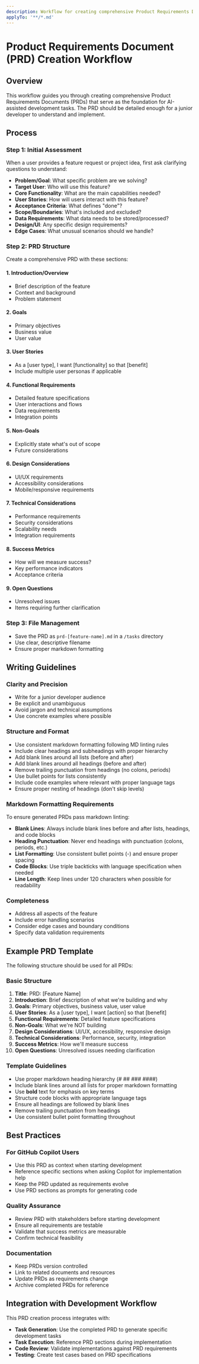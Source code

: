 ```yaml
---
description: Workflow for creating comprehensive Product Requirements Documents (PRDs) for AI-assisted development
applyTo: '**/*.md'
---
```


# Product Requirements Document (PRD) Creation Workflow

## Overview

This workflow guides you through creating comprehensive Product Requirements Documents (PRDs) that serve as the foundation for AI-assisted development tasks. The PRD should be detailed enough for a junior developer to understand and implement.

## Process

### Step 1: Initial Assessment

When a user provides a feature request or project idea, first ask clarifying questions to understand:

- **Problem/Goal**: What specific problem are we solving?
- **Target User**: Who will use this feature?
- **Core Functionality**: What are the main capabilities needed?
- **User Stories**: How will users interact with this feature?
- **Acceptance Criteria**: What defines "done"?
- **Scope/Boundaries**: What's included and excluded?
- **Data Requirements**: What data needs to be stored/processed?
- **Design/UI**: Any specific design requirements?
- **Edge Cases**: What unusual scenarios should we handle?

### Step 2: PRD Structure

Create a comprehensive PRD with these sections:

#### 1. Introduction/Overview

- Brief description of the feature
- Context and background
- Problem statement

#### 2. Goals

- Primary objectives
- Business value
- User value

#### 3. User Stories

- As a [user type], I want [functionality] so that [benefit]
- Include multiple user personas if applicable

#### 4. Functional Requirements

- Detailed feature specifications
- User interactions and flows
- Data requirements
- Integration points

#### 5. Non-Goals

- Explicitly state what's out of scope
- Future considerations

#### 6. Design Considerations

- UI/UX requirements
- Accessibility considerations
- Mobile/responsive requirements

#### 7. Technical Considerations

- Performance requirements
- Security considerations
- Scalability needs
- Integration requirements

#### 8. Success Metrics

- How will we measure success?
- Key performance indicators
- Acceptance criteria

#### 9. Open Questions

- Unresolved issues
- Items requiring further clarification

### Step 3: File Management

- Save the PRD as `prd-[feature-name].md` in a `/tasks` directory
- Use clear, descriptive filename
- Ensure proper markdown formatting

## Writing Guidelines

### Clarity and Precision

- Write for a junior developer audience
- Be explicit and unambiguous
- Avoid jargon and technical assumptions
- Use concrete examples where possible

### Structure and Format

- Use consistent markdown formatting following MD linting rules
- Include clear headings and subheadings with proper hierarchy
- Add blank lines around all lists (before and after)
- Add blank lines around all headings (before and after)
- Remove trailing punctuation from headings (no colons, periods)
- Use bullet points for lists consistently
- Include code examples where relevant with proper language tags
- Ensure proper nesting of headings (don't skip levels)

### Markdown Formatting Requirements

To ensure generated PRDs pass markdown linting:

- **Blank Lines**: Always include blank lines before and after lists, headings, and code blocks
- **Heading Punctuation**: Never end headings with punctuation (colons, periods, etc.)
- **List Formatting**: Use consistent bullet points (-) and ensure proper spacing
- **Code Blocks**: Use triple backticks with language specification when needed
- **Line Length**: Keep lines under 120 characters when possible for readability

### Completeness

- Address all aspects of the feature
- Include error handling scenarios
- Consider edge cases and boundary conditions
- Specify data validation requirements

## Example PRD Template

The following structure should be used for all PRDs:

### Basic Structure

1. **Title**: PRD: [Feature Name]
2. **Introduction**: Brief description of what we're building and why
3. **Goals**: Primary objectives, business value, user value
4. **User Stories**: As a [user type], I want [action] so that [benefit]
5. **Functional Requirements**: Detailed feature specifications
6. **Non-Goals**: What we're NOT building
7. **Design Considerations**: UI/UX, accessibility, responsive design
8. **Technical Considerations**: Performance, security, integration
9. **Success Metrics**: How we'll measure success
10. **Open Questions**: Unresolved issues needing clarification

### Template Guidelines

- Use proper markdown heading hierarchy (# ## ### ####)
- Include blank lines around all lists for proper markdown formatting
- Use **bold** text for emphasis on key terms
- Structure code blocks with appropriate language tags
- Ensure all headings are followed by blank lines
- Remove trailing punctuation from headings
- Use consistent bullet point formatting throughout

## Best Practices

### For GitHub Copilot Users

- Use this PRD as context when starting development
- Reference specific sections when asking Copilot for implementation help
- Keep the PRD updated as requirements evolve
- Use PRD sections as prompts for generating code

### Quality Assurance

- Review PRD with stakeholders before starting development
- Ensure all requirements are testable
- Validate that success metrics are measurable
- Confirm technical feasibility

### Documentation

- Keep PRDs version controlled
- Link to related documents and resources
- Update PRDs as requirements change
- Archive completed PRDs for reference

## Integration with Development Workflow

This PRD creation process integrates with:

- **Task Generation**: Use the completed PRD to generate specific development tasks
- **Task Execution**: Reference PRD sections during implementation
- **Code Review**: Validate implementations against PRD requirements
- **Testing**: Create test cases based on PRD specifications
